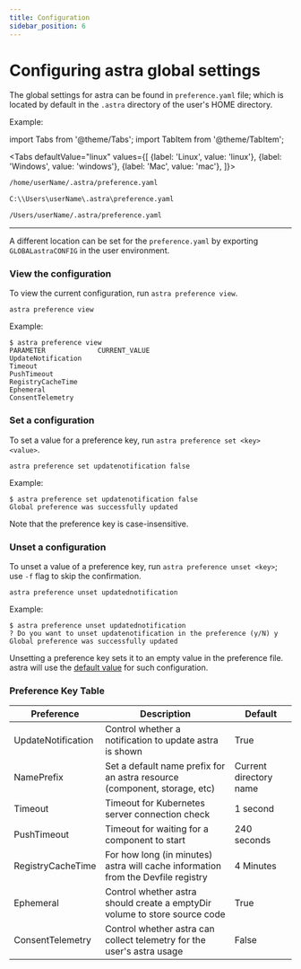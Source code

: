 ```yaml
---
title: Configuration
sidebar_position: 6
---
```

# Configuring astra global settings

The global settings for astra can be found in `preference.yaml` file; which is located by default in the `.astra` directory of the user's HOME directory.

Example:

import Tabs from '@theme/Tabs';
import TabItem from '@theme/TabItem';

<Tabs
defaultValue="linux"
values={[
{label: 'Linux', value: 'linux'},
{label: 'Windows', value: 'windows'},
{label: 'Mac', value: 'mac'},
]}>

<TabItem value="linux">

```sh
/home/userName/.astra/preference.yaml
```

</TabItem>

<TabItem value="windows">

```sh
C:\\Users\userName\.astra\preference.yaml
```

</TabItem>

<TabItem value="mac">

```sh
/Users/userName/.astra/preference.yaml
```

</TabItem>

</Tabs>

---
A  different location can be set for the `preference.yaml` by exporting `GLOBALastraCONFIG` in the user environment.

### View the configuration
To view the current configuration, run `astra preference view`.

```shell
astra preference view
```
Example:
```shell
$ astra preference view
PARAMETER             CURRENT_VALUE
UpdateNotification
Timeout
PushTimeout
RegistryCacheTime
Ephemeral
ConsentTelemetry
```
### Set a configuration
To set a value for a preference key, run `astra preference set <key> <value>`.
```shell
astra preference set updatenotification false
```
Example:
```shell
$ astra preference set updatenotification false
Global preference was successfully updated
```
Note that the preference key is case-insensitive.

### Unset a configuration
To unset a value of a preference key, run `astra preference unset <key>`; use `-f` flag to skip the confirmation.
```shell
astra preference unset updatednotification
```
Example:
```shell
$ astra preference unset updatednotification
? Do you want to unset updatenotification in the preference (y/N) y
Global preference was successfully updated
```

Unsetting a preference key sets it to an empty value in the preference file. astra will use the [default value](./configure#preference-key-table) for such configuration.

### Preference Key Table

| Preference         | Description                                                                    | Default                |
|--------------------|--------------------------------------------------------------------------------|------------------------|
| UpdateNotification | Control whether a notification to update astra is shown                          | True                   |
| NamePrefix         | Set a default name prefix for an astra resource (component, storage, etc)        | Current directory name |
| Timeout            | Timeout for Kubernetes server connection check                                 | 1 second               |
| PushTimeout        | Timeout for waiting for a component to start                                   | 240 seconds            |
| RegistryCacheTime  | For how long (in minutes) astra will cache information from the Devfile registry | 4 Minutes              |
| Ephemeral          | Control whether astra should create a emptyDir volume to store source code       | True                   |
| ConsentTelemetry   | Control whether astra can collect telemetry for the user's astra usage             | False                  |
